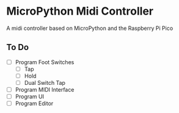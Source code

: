 # MicroPython Midi Controller
 A midi controller based on MicroPython and the Raspberry Pi Pico

## To Do

- [ ] Program Foot Switches
  - [ ] Tap
  - [ ] Hold
  - [ ] Dual Switch Tap
- [ ] Program MIDI Interface
- [ ] Program UI
- [ ] Program Editor
